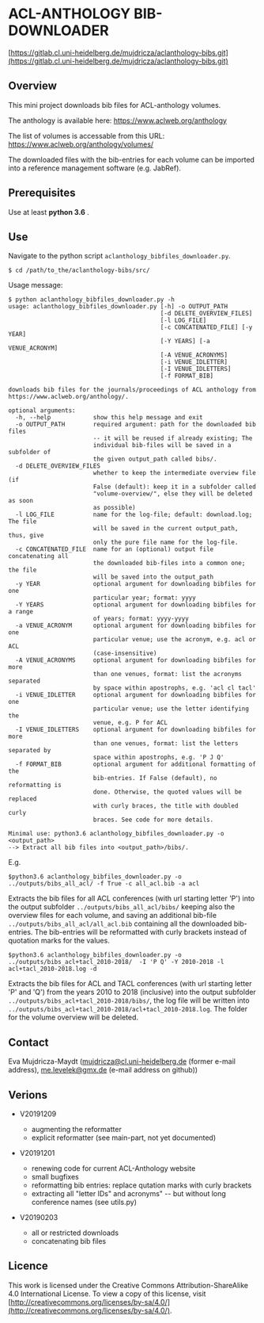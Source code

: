 
# ACL-ANTHOLOGY BIB-DOWNLOADER

[https://gitlab.cl.uni-heidelberg.de/mujdricza/aclanthology-bibs.git](https://gitlab.cl.uni-heidelberg.de/mujdricza/aclanthology-bibs.git)

## Overview

This mini project downloads bib files for ACL-anthology volumes.

The anthology is available here: <https://www.aclweb.org/anthology>

The list of volumes is accessable from this URL: <https://www.aclweb.org/anthology/volumes/>

The downloaded files with the bib-entries for each volume can be imported into a reference management software (e.g. JabRef).

## Prerequisites

Use at least **python 3.6** .

## Use

Navigate to the python script `aclanthology_bibfiles_downloader.py`.
```
$ cd /path/to_the/aclanthology-bibs/src/
```

Usage message:
```
$ python aclanthology_bibfiles_downloader.py -h
usage: aclanthology_bibfiles_downloader.py [-h] -o OUTPUT_PATH
                                           [-d DELETE_OVERVIEW_FILES]
                                           [-l LOG_FILE]
                                           [-c CONCATENATED_FILE] [-y YEAR]
                                           [-Y YEARS] [-a VENUE_ACRONYM]
                                           [-A VENUE_ACRONYMS]
                                           [-i VENUE_IDLETTER]
                                           [-I VENUE_IDLETTERS]
                                           [-f FORMAT_BIB]

downloads bib files for the journals/proceedings of ACL anthology from
https://www.aclweb.org/anthology/.

optional arguments:
  -h, --help            show this help message and exit
  -o OUTPUT_PATH        required argument: path for the downloaded bib files
                        -- it will be reused if already existing; The
                        individual bib-files will be saved in a subfolder of
                        the given output_path called bibs/.
  -d DELETE_OVERVIEW_FILES
                        whether to keep the intermediate overview file (if
                        False (default): keep it in a subfolder called
                        "volume-overview/", else they will be deleted as soon
                        as possible)
  -l LOG_FILE           name for the log-file; default: download.log; The file
                        will be saved in the current output_path, thus, give
                        only the pure file name for the log-file.
  -c CONCATENATED_FILE  name for an (optional) output file concatenating all
                        the downloaded bib-files into a common one; the file
                        will be saved into the output_path
  -y YEAR               optional argument for downloading bibfiles for one
                        particular year; format: yyyy
  -Y YEARS              optional argument for downloading bibfiles for a range
                        of years; format: yyyy-yyyy
  -a VENUE_ACRONYM      optional argument for downloading bibfiles for one
                        particular venue; use the acronym, e.g. acl or ACL
                        (case-insensitive)
  -A VENUE_ACRONYMS     optional argument for downloading bibfiles for more
                        than one venues, format: list the acronyms separated
                        by space within apostrophs, e.g. 'acl cl tacl'
  -i VENUE_IDLETTER     optional argument for downloading bibfiles for one
                        particular venue; use the letter identifying the
                        venue, e.g. P for ACL
  -I VENUE_IDLETTERS    optional argument for downloading bibfiles for more
                        than one venues, format: list the letters separated by
                        space within apostrophs, e.g. 'P J Q'
  -f FORMAT_BIB         optional argument for additional formatting of the
                        bib-entries. If False (default), no reformatting is
                        done. Otherwise, the quoted values will be replaced
                        with curly braces, the title with doubled curly
                        braces. See code for more details.

Minimal use: python3.6 aclanthology_bibfiles_downloader.py -o <output_path>
--> Extract all bib files into <output_path>/bibs/.

```

E.g.

```
$python3.6 aclanthology_bibfiles_downloader.py -o ../outputs/bibs_all_acl/ -f True -c all_acl.bib -a acl
```
Extracts the bib files for all ACL conferences (with url starting letter 'P') into the output subfolder `../outputs/bibs_all_acl/bibs/` keeping also the overview files for each volume, and saving an additional bib-file `../outputs/bibs_all_acl/all_acl.bib` containing all the downloaded bib-entries. The bib-entries will be reformatted with curly brackets instead of quotation marks for the values.


```
$python3.6 aclanthology_bibfiles_downloader.py -o ../outputs/bibs_acl+tacl_2010-2018/  -I 'P Q' -Y 2010-2018 -l acl+tacl_2010-2018.log -d
```
Extracts the bib files for ACL and TACL conferences (with url starting letter 'P' and 'Q') from the years 2010 to 2018 (inclusive) into the output subfolder `../outputs/bibs_acl+tacl_2010-2018/bibs/`, the log file will be written into `../outputs/bibs_acl+tacl_2010-2018/acl+tacl_2010-2018.log`. The folder for the volume overview will be deleted.


## Contact

Eva Mujdricza-Maydt (mujdricza@cl.uni-heidelberg.de (former e-mail address), 
me.levelek@gmx.de (e-mail address on github))

## Verions

- V20191209
  * augmenting the reformatter
  * explicit reformatter (see main-part, not yet documented)
  
- V20191201
  * renewing code for current ACL-Anthology website
  * small bugfixes
  * reformatting bib entries: replace qutation marks with curly brackets
  * extracting all "letter IDs" and acronyms" -- but without long conference names (see utils.py)

- V20190203
  * all or restricted downloads
  * concatenating bib files

## Licence

This work is licensed under the Creative Commons Attribution-ShareAlike 4.0 International License.
To view a copy of this license, visit [http://creativecommons.org/licenses/by-sa/4.0/](http://creativecommons.org/licenses/by-sa/4.0/).